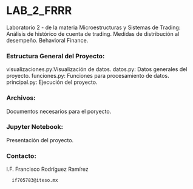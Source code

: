 # LAB_2_FRRR
Laboratorio 2 - de la materia Microestructuras y Sistemas de Trading: Análisis de histórico de cuenta de trading. Medidas de distribución al desempeño. Behavioral Finance.

### Estructura General del Proyecto: 

  visualizaciones.py:Visualización de datos. 
  datos.py: Datos generales del proyecto.
  funciones.py: Funciones para procesamiento de datos. 
  principal.py: Ejecución del proyecto.
  
### Archivos: 
  Documentos necesarios para el poryecto. 
 
### Jupyter Notebook:
  Presentación del proyecto.
  
### Contacto:
  I.F. Francisco Rodríguez Ramírez 
  
      if705783@iteso.mx
  
